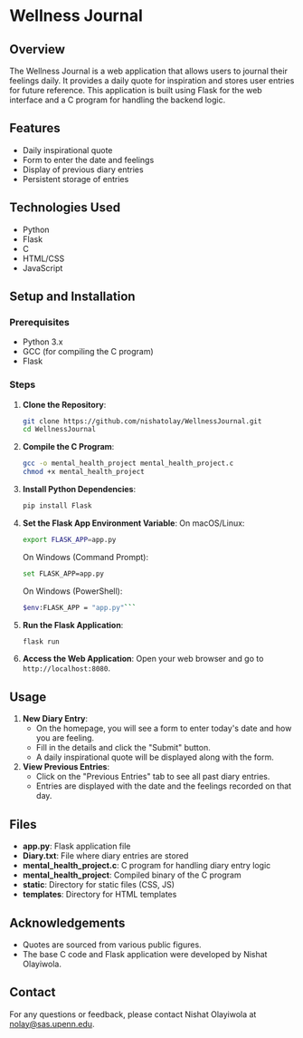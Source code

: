 # Wellness Journal
## Overview
The Wellness Journal is a web application that allows users to journal their feelings daily. It provides a daily quote for inspiration and stores user entries for future reference. This application is built using Flask for the web interface and a C program for handling the backend logic.
## Features
- Daily inspirational quote
- Form to enter the date and feelings
- Display of previous diary entries
- Persistent storage of entries
## Technologies Used
- Python
- Flask
- C
- HTML/CSS
- JavaScript
## Setup and Installation
### Prerequisites
- Python 3.x
- GCC (for compiling the C program)
- Flask
### Steps
1. **Clone the Repository**:
    ```sh
    git clone https://github.com/nishatolay/WellnessJournal.git
    cd WellnessJournal
    ```
2. **Compile the C Program**:
    ```sh
    gcc -o mental_health_project mental_health_project.c
    chmod +x mental_health_project
    ```
3. **Install Python Dependencies**:
    ```sh
    pip install Flask
    ```
4. **Set the Flask App Environment Variable**:
    On macOS/Linux: 
    ```sh
    export FLASK_APP=app.py
    ```
    On Windows (Command Prompt):
    ```sh
    set FLASK_APP=app.py
    ```
    On Windows (PowerShell):
    ```sh
    $env:FLASK_APP = "app.py"```
5. **Run the Flask Application**:
    ```sh
    flask run
    ```
6. **Access the Web Application**:
    Open your web browser and go to `http://localhost:8080`.
## Usage
1. **New Diary Entry**:
    - On the homepage, you will see a form to enter today's date and how you are feeling.
    - Fill in the details and click the "Submit" button.
    - A daily inspirational quote will be displayed along with the form.
2. **View Previous Entries**:
    - Click on the "Previous Entries" tab to see all past diary entries.
    - Entries are displayed with the date and the feelings recorded on that day.

## Files
- **app.py**: Flask application file
- **Diary.txt**: File where diary entries are stored
- **mental_health_project.c**: C program for handling diary entry logic
- **mental_health_project**: Compiled binary of the C program
- **static**: Directory for static files (CSS, JS)
- **templates**: Directory for HTML templates
  
## Acknowledgements
- Quotes are sourced from various public figures.
- The base C code and Flask application were developed by Nishat Olayiwola.

## Contact
For any questions or feedback, please contact Nishat Olayiwola at [nolay@sas.upenn.edu](mailto:nolay@sas.upenn.edu).
